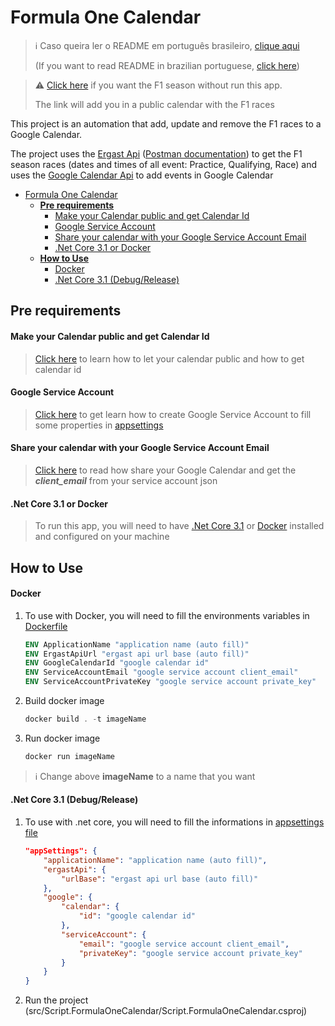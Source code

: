 # Formula One Calendar

> ℹ️ Caso queira ler o README em português brasileiro, [clique aqui](docs/README.pt.md)<p>
> (If you want to read README in brazilian portuguese, [click here](docs/README.pt.md))

> ⚠️ [Click here](https://calendar.google.com/calendar/u/0?cid=ZjdycmM5b2V1bmVhbWhpN2dnMzlic29kczBAZ3JvdXAuY2FsZW5kYXIuZ29vZ2xlLmNvbQ) if you want the F1 season without run this app. 
> <p>The link will add you in a public calendar with the F1 races</p>

This project is an automation that add, update and remove the F1 races to a Google Calendar.<p>
The project uses the [Ergast Api](http://ergast.com/mrd/) ([Postman documentation](https://documenter.getpostman.com/view/11586746/SztEa7bL)) to get the F1 season races (dates and times of all event: Practice, Qualifying, Race) and uses the [Google Calendar Api](https://developers.google.com/calendar/api) to add events in Google Calendar

- [Formula One Calendar](#formula-one-calendar)
  - [**Pre requirements**](#pre-requirements)
      - [Make your Calendar public and get Calendar Id](#make-your-calendar-public-and-get-calendar-id)
      - [Google Service Account](#google-service-account)
      - [Share your calendar with your Google Service Account Email](#share-your-calendar-with-your-google-service-account-email)
      - [.Net Core 3.1 or Docker](#net-core-31-or-docker)
  - [**How to Use**](#how-to-use)
      - [Docker](#docker)
      - [.Net Core 3.1 (Debug/Release)](#net-core-31-debugrelease)

## **Pre requirements**
#### Make your Calendar public and get Calendar Id
> [Click here](https://yabdab.zendesk.com/hc/en-us/articles/205945926-Find-Google-Calendar-ID) to learn how to let your calendar public and how to get calendar id

#### Google Service Account
> [Click here](https://support.google.com/a/answer/7378726?hl=en) to get learn how to create Google Service Account to fill some properties in [appsettings](src/Script.FormulaOneCalendar/appsettings.json)

#### Share your calendar with your Google Service Account Email
> [Click here](https://support.google.com/a/users/answer/37082?hl=en) to read how share your Google Calendar and get the ***client_email*** from your service account json

#### .Net Core 3.1 or Docker
> To run this app, you will need to have [.Net Core 3.1](https://dotnet.microsoft.com/en-us/download/dotnet/3.1) or [Docker](https://www.docker.com/get-started) installed and configured on your machine

## **How to Use**
#### Docker
1. To use with Docker, you will need to fill the environments variables in [Dockerfile](Dockerfile)
    ```dockerfile
    ENV ApplicationName "application name (auto fill)"
    ENV ErgastApiUrl "ergast api url base (auto fill)"
    ENV GoogleCalendarId "google calendar id"
    ENV ServiceAccountEmail "google service account client_email"
    ENV ServiceAccountPrivateKey "google service account private_key"
    ```

2. Build docker image
    ```powershell
    docker build . -t imageName
    ```

3. Run docker image
    ```powershell
    docker run imageName
    ```

> ℹ️ Change above **imageName** to a name that you want

#### .Net Core 3.1 (Debug/Release)
1. To use with .net core, you will need to fill the informations in [appsettings file](src/Script.FormulaOneCalendar/appsettings.json)
    
    ```json
    "appSettings": {
        "applicationName": "application name (auto fill)",
        "ergastApi": {
            "urlBase": "ergast api url base (auto fill)"
        },
        "google": {
            "calendar": {
                "id": "google calendar id"
            },
            "serviceAccount": {
                "email": "google service account client_email",
                "privateKey": "google service account private_key"
            }
        }
    }
    ```

2. Run the project (src/Script.FormulaOneCalendar/Script.FormulaOneCalendar.csproj)